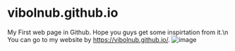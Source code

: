 # vibolnub.github.io
My First web page in Github. Hope you guys get some inspirtation from it.\n
You can go to my website by https://vibolnub.github.io/.
![image](https://user-images.githubusercontent.com/100110684/171114853-5c278548-e258-4edb-91e6-1f74decf314d.png)
